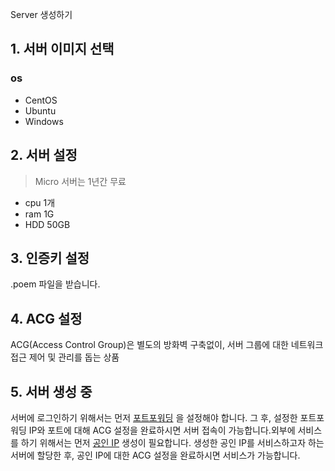 Server 생성하기

## 1. 서버 이미지 선택

### os

- CentOS
- Ubuntu
- Windows

## 2. 서버 설정

> Micro 서버는 1년간 무료

- cpu 1개
- ram 1G
- HDD 50GB

## 3. 인증키 설정

.poem 파일을 받습니다.

## 4. ACG 설정

ACG(Access Control Group)은 별도의 방화벽 구축없이, 서버 그룹에 대한 네트워크접근 제어 및 관리를 돕는 상품

## 5. 서버 생성 중

서버에 로그인하기 위해서는 먼저 [포트포워딩](http://docs.ncloud.com/ko/computecompute-2-2-v2.html) 을 설정해야 합니다.
그 후, 설정한 포트포워딩 IP와 포트에 대해 ACG 설정을 완료하시면 서버 접속이 가능합니다.외부에 서비스를 하기 위해서는 먼저 [공인 IP](http://docs.ncloud.com/ko/compute/compute-2-1-v2.html) 생성이 필요합니다.
생성한 공인 IP를 서비스하고자 하는 서버에 할당한 후, 공인 IP에 대한 ACG 설정을 완료하시면 서비스가 가능합니다.
